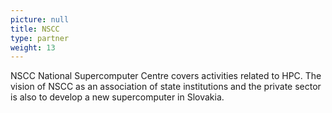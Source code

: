 ```yaml
---
picture: null
title: NSCC
type: partner
weight: 13
---
```


NSCC National Supercomputer Centre covers activities related to HPC. The vision of NSCC as an association of state institutions and the private sector is also to develop a new supercomputer in Slovakia.